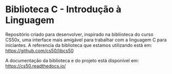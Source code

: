 # Biblioteca C - Introdução à Linguagem
Repositório criado para desenvolver, inspirado na bibliioteca do curso CS50x, uma interface mais amigável para trabalhar com a linguagem C para iniciantes.
A referencia da biblioteca que estamos utilizando está em: https://github.com/cs50/libcs50

A documentação da biblioteca e do projeto está disponível em: https://cs50.readthedocs.io/

